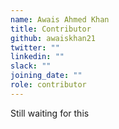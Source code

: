 ```yaml
---
name: Awais Ahmed Khan
title: Contributor
github: awaiskhan21
twitter: ""
linkedin: ""
slack: ""
joining_date: ""
role: contributor
---
```


Still waiting for this
